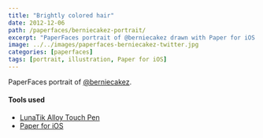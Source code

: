 ```yaml
---
title: "Brightly colored hair"
date: 2012-12-06
path: /paperfaces/berniecakez-portrait/
excerpt: "PaperFaces portrait of @berniecakez drawn with Paper for iOS on an iPad."
image: ../../images/paperfaces-berniecakez-twitter.jpg
categories: [paperfaces]
tags: [portrait, illustration, Paper for iOS]
---
```


PaperFaces portrait of [@berniecakez](https://twitter.com/berniecakez).

#### Tools used

- [LunaTik Alloy Touch Pen](https://www.amazon.com/gp/product/B00821TR7G/ref=as_li_ss_tl?ie=UTF8&tag=mademist-20&linkCode=as2&camp=1789&creative=390957&creativeASIN=B00821TR7G)
- [Paper for iOS](https://paper.bywetransfer.com/)
